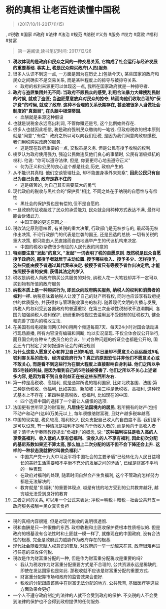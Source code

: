 # 税的真相 让老百姓读懂中国税

> (2017/10/11-2017/11/15)

, #税收 #国家 #政府 #法律 #法治 #规范 #纳税 #义务 #服务 #权力 #腐败 #福利 #贫富

> 第一遍阅读,读书笔记时间: 2017/12/26

1. **税收体现的是政府和民众之间的一种交易关系, 它构成了社会运行与经济发展的重要基础. 事实上, 税是民众购买政府(人员)服务.**
2. 很多人认识不到这一点, 一方面是因为在历史上(包括今天), 某些国家的政府和民众之间确实不是交易关系, 而是某种程度上的掠夺与被掠夺关系.
    * 政府的权利来源更可以体现这一点, 我所在国家政府就是一种掠夺者.
3. **政府与盗匪集团并无不同: 当政府不顾民众的感受, 利用合法暴力大肆搜刮民财的时候, 就成了盗匪; 当盗匪愿意放弃对民众的掠夺, 转而向他们收取合理的"保护费"的时候, 就成了政府. 这种不合理的关系长期存在, 甚至被很多人当做社会制度的"真面目", 在头脑中根深蒂固.**
    * 血酬就是来源这种假设
4. 也就是说税金永远高出利润, 不管你赚还是亏, 这个比例始终存在.
5. 很多人也就因此相信, 税是政府强制民众缴纳的一笔钱. 但政府税收的根本原则就是"同意","有偿": 政府之所以可以向我们征税, 是因为我们同意向政府缴税, 我们用税购买政府的服务.
    * 这是现在政府重要的一点, 交税虽是义务. 但是公民有授予收税的权利.
6. 梭罗认为政府使用强力, 强迫公民做违反他们良心的事情时, 公民有消极抵抗的权利. 他说: "你可以遵守法律, 但是, 你要更尽心地去遵守正义"
    * 何为正义和公民的良心这个都是社会,历史, 政府产生的.
7. 从不能识其真相. 他们空谈管理社会, 却不能置身事外来观察", **因此公民只有自己为自己负责, 政府是靠不住的**
    * 这是痛苦的, 为自己其实需要莫大的勇气
8. 现代政府的税收与黑社会的"保护费"相比, 不同之处在于纳税的自愿性与有偿性
    * 黑社会的保护费也是有偿的,但不是自愿的.
9. 一旦政府的征收超过了民众的承受能力, 民众就会用种种方式表达不满, 最终可能会诉诸武力.
    * 中国王朝的更迭原因之一
10. 税收法定原则意味着, 有关税的重大决策, 行政部门是无权参与的, 最起码无权作出决策, 不论行政部门的代表是世袭的国王, 还是民选的总统. 一切有关税的重大决策, 都只能由人民直接而自由地选举产生的代议机构来决定.
    * 中国的税收/杂费很少有征的人民代表的同意的
11. **特别要注意"发起"的意义, "发起"一词表明了税的自愿原则. 既然税是民众自愿授予政府的, 那授予者就居于主动位置. 授予哪些收入、授予多少、怎样授予, 这些只能由授予者通过其代表来决定. 被授予者只有等授予者作出决定后, 才能按照授予者的安排, 获得其法定的岁入**
12. 税收是纳税人向政府购买公共服务的对价, 纳税人花一大笔钱却并不一定可以买到物有所值的政府服务
13. **纳税本质上是一种购买行为, 即民众向政府购买服务, 纳税人的权利和消费者的权利一样.** 纳税意味着纳税人让渡了自己的财产所有权, 同时也应该享有政府提供的优质服务, 并获得参与管理税收事务的权利.  随着现代文明的传播与发展, 纳税人的权利受到各国政府的普遍重视. 在第三次全球性税制改革浪潮期间, 各国为加强纳税人权利保护, 纷纷重新检视过去滥用且不受限制的征税权力, 健全和完善了国内的税收立法.
14. 在美国有线电视新闻网(CNN)用两个频道每周7天、每天24小时对国会活动进行现场直播, 所有内容没有编辑和间断, 均以实况呈现. 不仅全体会议公开举行, 而且国会的各种专门委员会的会议、针对各种问题的听证会也都是公开的, 国会还专门制定了如何报道听证会的详细规则
15. **为什么这些人愿意关心和捍卫自己的5毛钱, 平日里却不愿意关心远远超过5毛钱利害关系的政治、经济或政府行为？真正的原因恐怕并非他们不愿意关心或不敢关心, 而是看不到这些行为在很大程度上直接影响自身利益. 他们之所以争取5毛钱的利益, 是因为看到自己的5毛钱被侵害了. 他们之所以不关心上述诸多内容, 是因为看不到自身利益正在被这些东西所左右.**
16. 第一种是高税收、高福利, 就是通常所说的福利国家, 比如北欧各国、法国;第二种是低税收、低福利, 比如美国、新加坡；第三种是低税收、高福利, 这种模式基本上不存在；第四种是高税收、低福利, 比如现在的中国.
    * 四个选择中国的选择了一个最让人痛恨的选项.
17. 法国更有世所罕见的财富税, **凡居住在法国境内的居民**, 若所拥有的财产(包括不动产和动产)达66万美元以上, 每年须缴纳财富税, 且财产越多税率越高
18. 中国的现实是, 税负较高, 福利较少, 民众支配自己收入的自由度不高. 我们是不是可以设想, 有一种情况是福利不是倾向于低收入者的, 而是倾向于高收入者呢？清华大学秦晖教授提出"负福利"的概念, 说: "**这种福利往往是收入高的人享受高福利、收入低的人享有低福利、没收入的人不享有福利, 因此初次分配的基尼系数如果还不算太高, 那么加上二次分配的话不但不会下降还会上升. 这样的一种状态我就把它叫做负福利.**"
    * 中国共产党十九大中习近平将中国社会的主要矛盾"已经转化为人民日益增长的美好生活需要和不平衡不充分的发展之间的矛盾", 已经是财富不平均的一种表现
    * 在政府对福利的处理, 随着时间自然会产生负福利, 这个不管政府怎样努力都是无法解决的.
    * 教育就是"负福利"的重要体现点, 越是有钱的地方受到的公共教育越好, 越穷越无法受到良好的教育
19. 三者之间的关系, 可以用一个公式来表达:  净税＝明税＋暗税－社会公共开支＝政府服务报酬＝民众真实负担

---

* 税的真相内容很短, 但是对现代税收的说明很透彻.
* 税和血酬是只一种很像的东西. 政府收税和土匪收保护费根本性质相似的. 但是政府的根基没有合法性时和土匪就一模一样了, 就像现在的中国政府, 没有合法性的根基, 完全是政府武力威胁作为政府存在的根基.
* 现代社会随着天赋人权意识的普及, 对政府的一举一动越来在意. 政府很难再进行任意的征收任何税.
* 税收是作为财富重分配的一种, 但是作为财富重分配税收是重要的吗?
    * 我认为税收作为财富重分配重要方式是不合理的, 公共资源永远是稀缺的, 即使在发达国家也是如此. 那税收就不应该是财富重分配的重要方式.
    * 财富重分配靠市场和政府的监管效果会更好.
    * 税收的分配跟应该集中在财富无法分配的地方. 公共教育, 基础医疗等这些方面效果会更好
* 一个人不遵守政府制定的法律的人就不会受到政府的保护. 不交税的人不会受到法律的保护也不会得到政府提供的任何服务.
